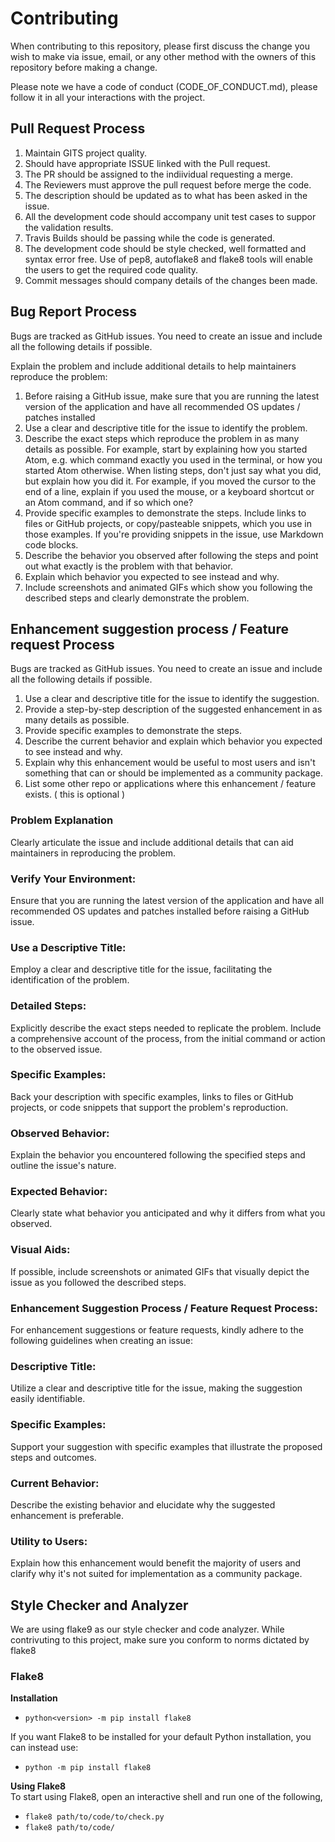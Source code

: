 # Contributing

When contributing to this repository, please first discuss the change you wish to make via issue,
email, or any other method with the owners of this repository before making a change. 

Please note we have a code of conduct (CODE_OF_CONDUCT.md), please follow it in all your interactions with the project.

## Pull Request Process

1. Maintain GITS project quality.
2. Should have appropriate ISSUE linked with the Pull request.
3. The PR should be assigned to the indiividual requesting a merge.
4. The Reviewers must approve the pull request before merge the code.
5. The description should be updated as to what has been asked in the issue.
6. All the development code should accompany unit test cases to suppor the validation results.
7. Travis Builds should be passing while the code is generated.
8. The development code should be style checked, well formatted and syntax error free. Use of pep8, autoflake8 and flake8 tools will enable the users to get the required code quality.
9. Commit messages should company details of the changes been made.

## Bug Report Process

Bugs are tracked as GitHub issues. You need to create an issue and include all the following details if possible.

Explain the problem and include additional details to help maintainers reproduce the problem:

1. Before raising a GitHub issue, make sure that you are running the latest version of the application and have all recommended OS updates / patches installed
2. Use a clear and descriptive title for the issue to identify the problem.
3. Describe the exact steps which reproduce the problem in as many details as possible. For example, start by explaining how you started Atom, e.g. which command exactly you used in the terminal, or how you started Atom otherwise. When listing steps, don't just say what you did, but explain how you did it. For example, if you moved the cursor to the end of a line, explain if you used the mouse, or a keyboard shortcut or an Atom command, and if so which one?
4. Provide specific examples to demonstrate the steps. Include links to files or GitHub projects, or copy/pasteable snippets, which you use in those examples. If you're providing snippets in the issue, use Markdown code blocks.
5. Describe the behavior you observed after following the steps and point out what exactly is the problem with that behavior.
6. Explain which behavior you expected to see instead and why.
7. Include screenshots and animated GIFs which show you following the described steps and clearly demonstrate the problem.


## Enhancement suggestion process / Feature request Process

Bugs are tracked as GitHub issues. You need to create an issue and include all the following details if possible.

1. Use a clear and descriptive title for the issue to identify the suggestion.
2. Provide a step-by-step description of the suggested enhancement in as many details as possible.
3. Provide specific examples to demonstrate the steps.
4. Describe the current behavior and explain which behavior you expected to see instead and why.
5. Explain why this enhancement would be useful to most users and isn't something that can or should be implemented as a community package.
6. List some other repo or applications where this enhancement / feature exists. ( this is optional )

### Problem Explanation
Clearly articulate the issue and include additional details that can aid maintainers in reproducing the problem.

### Verify Your Environment:
Ensure that you are running the latest version of the application and have all recommended OS updates and patches installed before raising a GitHub issue.

### Use a Descriptive Title:
Employ a clear and descriptive title for the issue, facilitating the identification of the problem.

### Detailed Steps:
Explicitly describe the exact steps needed to replicate the problem. Include a comprehensive account of the process, from the initial command or action to the observed issue.

### Specific Examples:
Back your description with specific examples, links to files or GitHub projects, or code snippets that support the problem's reproduction.

### Observed Behavior:
Explain the behavior you encountered following the specified steps and outline the issue's nature.

### Expected Behavior:
Clearly state what behavior you anticipated and why it differs from what you observed.

### Visual Aids:
If possible, include screenshots or animated GIFs that visually depict the issue as you followed the described steps.

### Enhancement Suggestion Process / Feature Request Process:
For enhancement suggestions or feature requests, kindly adhere to the following guidelines when creating an issue:

### Descriptive Title:
Utilize a clear and descriptive title for the issue, making the suggestion easily identifiable.

### Specific Examples:
Support your suggestion with specific examples that illustrate the proposed steps and outcomes.

### Current Behavior:
Describe the existing behavior and elucidate why the suggested enhancement is preferable.

### Utility to Users:
Explain how this enhancement would benefit the majority of users and clarify why it's not suited for implementation as a community package.

## Style Checker and Analyzer
We are using flake9 as our style checker and code analyzer. While contrivuting to this project, make sure you conform to norms dictated by flake8
### Flake8 
<b>Installation</b>
- `python<version> -m pip install flake8`

If you want Flake8 to be installed for your default Python installation, you can instead use:
- `python -m pip install flake8`

 <b>Using Flake8</b> 
 <br/>To start using Flake8, open an interactive shell and run one of the following,
- `flake8 path/to/code/to/check.py`
- `flake8 path/to/code/`